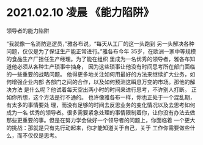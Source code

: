 # 2021.02.10  凌晨 《能力陷阱》

领导者的能力陷阱

“我就像一名消防巡逻员，”雅各布说，“每天从工厂的这一头跑到
另一头解决各种问题，仅仅是为了保证生产能正常进行。”雅各布今年
35岁，在欧洲一家中等规模的食品生产厂担任生产经理。为了能在组织
里成为一名优秀的领导者，雅各布知道他必须从各种生产琐事中抽身，
因为这些琐事让他没有时间思考所在部门面临的一些重要的战略问题。
他得更多地关注如何用最好的方法来继续扩大业务，如何增强企业内部
各部门之间的合作，以及如何预测这瞬息万变的市场。那他的解决方法
是什么呢？他试着每天空出两小时的时间来进行思考，不许别人打断。
正如你所想，这个方法是行不通的。
也许像雅各布一样，你也正处于一个混乱期，有太多的事情要处
理，而没有足够的时间去反思业务的变化情况以及去思考如何成为一名
优秀的领导者。很多需要紧急处理的事情限制着你，让你没有办法去做
那些更重要的事。但是在努力学会做好一个领导者的问题上，你面临着
一个更大的挑战：那就是只有先行动起来，你才能知道关于自己，关于
工作你需要做些什么，而不仅仅是思考。
